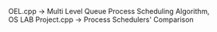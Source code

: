 OEL.cpp -> Multi Level Queue Process Scheduling Algorithm,  
OS LAB Project.cpp -> Process Schedulers' Comparison 
